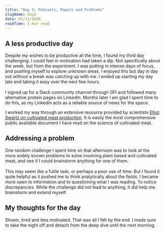 ```yaml
---
title: "Day 3: Podcasts, Papers and Problems"
slugName: day3
date: 07/11/2020
readTime: 3 min read
---
```

## A less productive day

Despite my wishes to be productive all the time, I found my third day challenging. I could feel m motivation had taken a dip. Not specifically about the week, but from the experiment. I was putting in intense days of focus, and pushing myself to explore unknown areas. I enjoyed this but day in day out without a break was catching up with me. I ended up starting my day late and taking it easy over the next few hours.\
\
I signed up for a Slack community channel through GFI and followed many alternative protein pages on LinkedIn. Months later I am glad I spent time to do this, as my LinkedIn acts as a reliable source of news for the space.

I worked my way through an extensive resource provided by scientists [Elliot Swartz on cultivated meat production](https://elliot-swartz.squarespace.com/cellbasedmeat/cleanmeat301). It is easily the most comprehensive public available document I have read on the science of cultivated meat.

## Addressing a problem

One random challenge I spent time on that afternoon was to look at the more widely known problems to solve involving plant based and cultivated meat, and see if I could brainstorm anything for one of them.\
\
This may seem like a futile task, or perhaps a poor use of time. But I found it quite helpful as it pushed me to think analytically about the fields. I became more open to information and to questioning what I was reading. To notice discrepancies. While the challenge did not lead to anything, it did help me brainstorm and extend myself.

## My thoughts for the day

Slower, tired and less motivated. That was all I felt by the end. I made sure to take the night off and detach from the deep dive until the next morning.